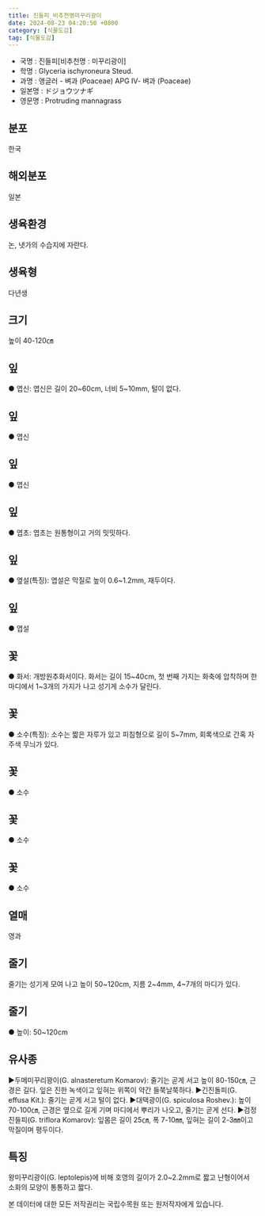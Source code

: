 ```yaml
---
title: 진들피_비추천명미꾸리광이
date: 2024-08-23 04:20:50 +0800
category: [식물도감]
tag: [식물도감]
---
```




- 국명 : 진들피[비추천명 : 미꾸리광이]
- 학명 : Glyceria ischyroneura Steud.
- 과명 : 앵글러 - 벼과 (Poaceae) APG Ⅳ- 벼과 (Poaceae)
- 일본명 : ドジョウツナギ
- 영문명 : Protruding mannagrass


## 분포
한국
## 해외분포
일본
## 생육환경
논, 냇가의 수습지에 자란다.
## 생육형
다년생
## 크기
높이 40-120㎝
## 잎
● 엽신: 엽신은 길이 20~60cm, 너비 5~10mm, 털이 없다.
## 잎
● 엽신
## 잎
● 엽신
## 잎
● 엽초: 엽초는 원통형이고 거의 밋밋하다.
## 잎
● 옆설(특징): 엽설은 막질로 높이 0.6~1.2mm, 재두이다.
## 잎
● 엽설
## 꽃
● 화서: 개방원추화서이다. 화서는 길이 15~40cm, 첫 번째 가지는 화축에 압착하며 한 마디에서 1~3개의 가지가 나고 성기게 소수가 달린다.
## 꽃
● 소수(특징): 소수는 짧은 자루가 있고 피침형으로 길이 5~7mm, 회록색으로 간혹 자주색 무늬가 있다.
## 꽃
● 소수
## 꽃
● 소수
## 꽃
● 소수
## 열매
영과
## 줄기
줄기는 성기게 모여 나고 높이 50~120cm, 지름 2~4mm, 4~7개의 마디가 있다.
## 줄기
● 높이: 50~120cm
## 유사종
▶두메미꾸리꽝이(G. alnasteretum Komarov): 줄기는 곧게 서고 높이 80-150㎝, 근경은 길다. 잎은 진한 녹색이고 잎혀는 위쪽이 약간 들쭉날쭉하다. ▶긴진돌피(G. effusa Kit.): 줄기는 곧게 서고 털이 없다. ▶대택광이(G. spiculosa Roshev.): 높이 70-100㎝, 근경은 옆으로 길게 기며 마디에서 뿌리가 나오고, 줄기는 곧게 선다. ▶검정진들피(G. triflora Komarov): 잎몸은 길이 25㎝, 폭 7-10㎜, 잎혀는 길이 2-3㎜이고 막질이며 평두이다.
## 특징
왕미꾸리광이(G. leptolepis)에 비해 호영의 길이가 2.0~2.2mm로 짧고 난형이어서 소화의 모양이 통통하고 짧다.






본 데이터에 대한 모든 저작권리는 국립수목원 또는 원저작자에게 있습니다.
